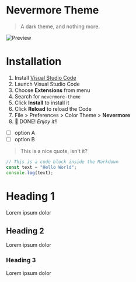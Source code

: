 # Nevermore Theme

> A dark theme, and nothing more.

![Preview](images/preview.gif)

# Installation

1.  Install [Visual Studio Code](https://code.visualstudio.com/)
2.  Launch Visual Studio Code
3.  Choose **Extensions** from menu
4.  Search for `nevermore-theme`
5.  Click **Install** to install it
6.  Click **Reload** to reload the Code
7.  File > Preferences > Color Theme > **Nevermore**
8.  🎉 DONE! _Enjoy it!_!

- [ ] option A
- [ ] option B

> This is a nice quote, isn't it?

```js
// This is a code block inside the Markdown
const text = "Hello World";
console.log(text);
```

Heading 1
========

Lorem ipsum dolor

Heading 2
--------------

Lorem ipsum dolor

### Heading 3

Lorem ipsum dolor
